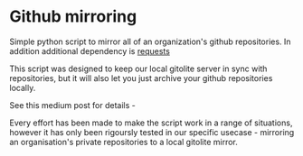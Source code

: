 Github mirroring
================

Simple python script to mirror all of an organization's github repositories.
In addition additional dependency is [requests](http://docs.python-requests.org/en/latest/index.html)


This script was designed to keep our local gitolite server in sync with
repositories, but it will also let you just archive your github repositories
locally.

See this medium post for details -

Every effort has been made to make the script work in a range of situations, however
it has only been rigoursly tested in our specific usecase - mirroring an organisation's
private repositories to a local gitolite mirror.

